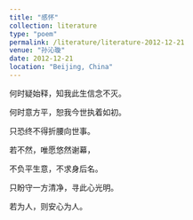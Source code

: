 ```yaml
---
title: "感怀"
collection: literature
type: "poem"
permalink: /literature/literature-2012-12-21
venue: "孙沁璇"
date: 2012-12-21
location: "Beijing, China"
---
```


何时疑始释，知我此生信念不灭。

何时意方平，恕我今世执着如初。

只恐终不得折腰向世事。

若不然，唯愿悠然谢幕，

不负平生意，不求身后名。

只盼守一方清净，寻此心光明。

若为人，则安心为人。
